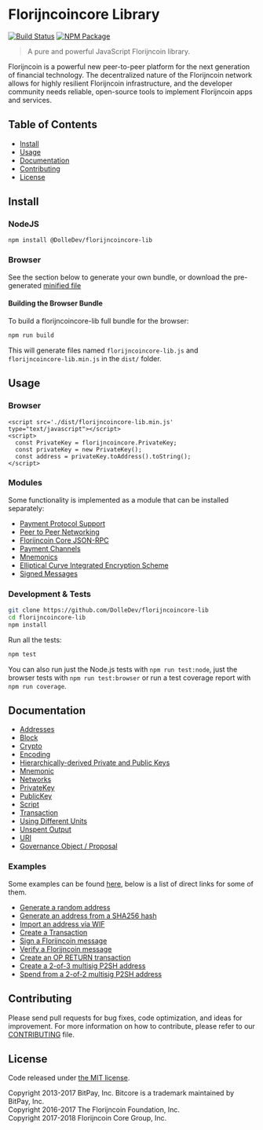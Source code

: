 # Florijncoincore Library

[![Build Status](https://img.shields.io/travis/DolleDev/florijncoincore-lib.svg?branch=master)](https://travis-ci.org/DolleDev/florijncoincore-lib)
[![NPM Package](https://img.shields.io/npm/v/@DolleDev/florijncoincore-lib.svg)](https://www.npmjs.org/package/@DolleDev/florijncoincore-lib)

> A pure and powerful JavaScript Florijncoin library.

Florijncoin is a powerful new peer-to-peer platform for the next generation of financial technology. The decentralized nature of the Florijncoin network allows for highly resilient Florijncoin infrastructure, and the developer community needs reliable, open-source tools to implement Florijncoin apps and services.

## Table of Contents
- [Install](#install)
- [Usage](#usage)
- [Documentation](#documentation)
- [Contributing](#contributing)
- [License](#license)

## Install

### NodeJS

```
npm install @DolleDev/florijncoincore-lib
```

### Browser

See the section below to generate your own bundle, or download the pre-generated [minified file](dist/florijncoincore-lib.min.js)

#### Building the Browser Bundle

To build a florijncoincore-lib full bundle for the browser:

```sh
npm run build
```

This will generate files named `florijncoincore-lib.js` and `florijncoincore-lib.min.js` in the `dist/` folder.

## Usage

### Browser

```
<script src='./dist/florijncoincore-lib.min.js' type="text/javascript"></script>
<script>
  const PrivateKey = florijncoincore.PrivateKey;
  const privateKey = new PrivateKey();
  const address = privateKey.toAddress().toString();
</script>
```

### Modules

Some functionality is implemented as a module that can be installed separately:

* [Payment Protocol Support](https://github.com/DolleDev/florijncoincore-payment-protocol)
* [Peer to Peer Networking](https://github.com/DolleDev/florijncoincore-p2p)
* [Florijncoin Core JSON-RPC](https://github.com/DolleDev/florijncoind-rpc)
* [Payment Channels](https://github.com/DolleDev/florijncoincore-channel)
* [Mnemonics](https://github.com/DolleDev/florijncoincore-mnemonic)
* [Elliptical Curve Integrated Encryption Scheme](https://github.com/DolleDev/bitcore-ecies-florijncoin)
* [Signed Messages](https://github.com/DolleDev/bitcore-message-florijncoin)

### Development & Tests

```sh
git clone https://github.com/DolleDev/florijncoincore-lib
cd florijncoincore-lib
npm install
```

Run all the tests:

```sh
npm test
```

You can also run just the Node.js tests with `npm run test:node`, just the browser tests with `npm run test:browser` or run a test coverage report with `npm run coverage`.

## Documentation

* [Addresses](docs/address.md)
* [Block](docs/block.md)
* [Crypto](docs/crypto.md)
* [Encoding](docs/encoding.md)
* [Hierarchically-derived Private and Public Keys](docs/hierarchical.md)
* [Mnemonic](docs/mnemonic.md)
* [Networks](docs/networks.md)
* [PrivateKey](docs/privatekey.md)
* [PublicKey](docs/publickey.md)
* [Script](docs/script.md)
* [Transaction](docs/transaction.md)
* [Using Different Units](docs/unit.md)
* [Unspent Output](docs/unspentoutput.md)
* [URI](docs/uri.md)
* [Governance Object / Proposal](docs/govobject/govobject.md)

### Examples

Some examples can be found [here](docs/examples.md), below is a list of direct links for some of them.

* [Generate a random address](docs/examples.md#generate-a-random-address)
* [Generate an address from a SHA256 hash](docs/examples.md#generate-a-address-from-a-sha256-hash)
* [Import an address via WIF](docs/examples.md#import-an-address-via-wif)
* [Create a Transaction](docs/examples.md#create-a-transaction)
* [Sign a Florijncoin message](docs/examples.md#sign-a-bitcoin-message)
* [Verify a Florijncoin message](docs/examples.md#verify-a-bitcoin-message)
* [Create an OP RETURN transaction](docs/examples.md#create-an-op-return-transaction)
* [Create a 2-of-3 multisig P2SH address](docs/examples.md#create-a-2-of-3-multisig-p2sh-address)
* [Spend from a 2-of-2 multisig P2SH address](docs/examples.md#spend-from-a-2-of-2-multisig-p2sh-address)

## Contributing

Please send pull requests for bug fixes, code optimization, and ideas for improvement. For more information on how to contribute, please refer to our [CONTRIBUTING](https://github.com/DolleDev/florijncoincore-lib/blob/master/CONTRIBUTING.md) file.

## License

Code released under [the MIT license](LICENSE).

Copyright 2013-2017 BitPay, Inc. Bitcore is a trademark maintained by BitPay, Inc.  
Copyright 2016-2017 The Florijncoin Foundation, Inc.  
Copyright 2017-2018 Florijncoin Core Group, Inc.  
